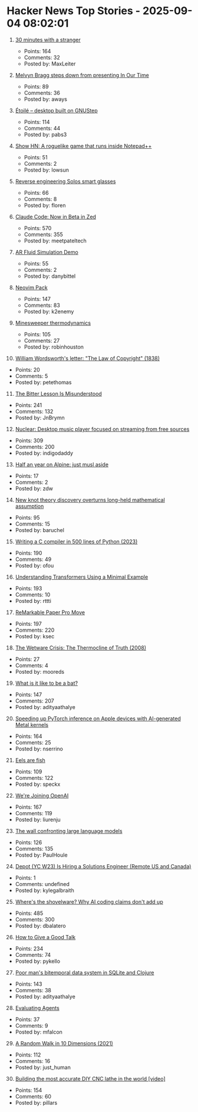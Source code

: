 # Hacker News Top Stories - 2025-09-04 08:02:01

1. [30 minutes with a stranger](https://pudding.cool/2025/06/hello-stranger/)
   - Points: 164
   - Comments: 32
   - Posted by: MaxLeiter

2. [Melvyn Bragg steps down from presenting In Our Time](https://www.bbc.co.uk/mediacentre/2025/melvyn-bragg-decides-to-step-down-from-presenting-in-our-time/)
   - Points: 89
   - Comments: 36
   - Posted by: aways

3. [Étoilé – desktop built on GNUStep](http://etoileos.com/)
   - Points: 114
   - Comments: 44
   - Posted by: pabs3

4. [Show HN: A roguelike game that runs inside Notepad++](https://github.com/thelowsunoverthemoon/NeuroPriest)
   - Points: 51
   - Comments: 2
   - Posted by: lowsun

5. [Reverse engineering Solos smart glasses](https://jfloren.net/b/2025/8/28/0)
   - Points: 66
   - Comments: 8
   - Posted by: floren

6. [Claude Code: Now in Beta in Zed](https://zed.dev/blog/claude-code-via-acp)
   - Points: 570
   - Comments: 355
   - Posted by: meetpateltech

7. [AR Fluid Simulation Demo](https://danybittel.ch/fluid)
   - Points: 55
   - Comments: 2
   - Posted by: danybittel

8. [Neovim Pack](https://neovim.io/doc/user/pack.html#vim.pack)
   - Points: 147
   - Comments: 83
   - Posted by: k2enemy

9. [Minesweeper thermodynamics](https://oscarcunningham.com/792/minesweeper-thermodynamics/)
   - Points: 105
   - Comments: 27
   - Posted by: robinhouston

10. [William Wordsworth's letter: "The Law of Copyright" (1838)](https://gutenberg.org/cache/epub/76806/pg76806-images.html)
   - Points: 20
   - Comments: 5
   - Posted by: petethomas

11. [The Bitter Lesson Is Misunderstood](https://obviouslywrong.substack.com/p/the-bitter-lesson-is-misunderstood)
   - Points: 241
   - Comments: 132
   - Posted by: JnBrymn

12. [Nuclear: Desktop music player focused on streaming from free sources](https://github.com/nukeop/nuclear)
   - Points: 309
   - Comments: 200
   - Posted by: indigodaddy

13. [Half an year on Alpine: just musl aside](https://blog.jutty.dev/posts/half-an-year-on-alpine/)
   - Points: 17
   - Comments: 2
   - Posted by: zdw

14. [New knot theory discovery overturns long-held mathematical assumption](https://www.scientificamerican.com/article/new-knot-theory-discovery-overturns-long-held-mathematical-assumption/)
   - Points: 95
   - Comments: 15
   - Posted by: baruchel

15. [Writing a C compiler in 500 lines of Python (2023)](https://vgel.me/posts/c500/)
   - Points: 190
   - Comments: 49
   - Posted by: ofou

16. [Understanding Transformers Using a Minimal Example](https://rti.github.io/gptvis/)
   - Points: 193
   - Comments: 10
   - Posted by: rttti

17. [ReMarkable Paper Pro Move](https://remarkable.com/products/remarkable-paper/pro-move)
   - Points: 197
   - Comments: 220
   - Posted by: ksec

18. [The Wetware Crisis: The Thermocline of Truth (2008)](https://brucefwebster.com/2008/04/15/the-wetware-crisis-the-themocline-of-truth/)
   - Points: 27
   - Comments: 4
   - Posted by: mooreds

19. [What is it like to be a bat?](https://en.wikipedia.org/wiki/What_Is_It_Like_to_Be_a_Bat%3F)
   - Points: 147
   - Comments: 207
   - Posted by: adityaathalye

20. [Speeding up PyTorch inference on Apple devices with AI-generated Metal kernels](https://gimletlabs.ai/blog/ai-generated-metal-kernels)
   - Points: 164
   - Comments: 25
   - Posted by: nserrino

21. [Eels are fish](https://eocampaign1.com/web-version?p=495827fa-8295-11f0-8687-8f5da38390bd&pt=campaign&t=1756227062&s=033ffe0494c7a7084332eb6e164c4feeeb6b4612e0de0df1aa1bf5fd59ce2d08)
   - Points: 109
   - Comments: 122
   - Posted by: speckx

22. [We're Joining OpenAI](https://www.alexcodes.app/blog/alex-team-joins-openai)
   - Points: 167
   - Comments: 119
   - Posted by: liurenju

23. [The wall confronting large language models](https://arxiv.org/abs/2507.19703)
   - Points: 126
   - Comments: 135
   - Posted by: PaulHoule

24. [Depot (YC W23) Is Hiring a Solutions Engineer (Remote US and Canada)](https://www.ycombinator.com/companies/depot/jobs/U54HGtn-solutions-engineer)
   - Points: 1
   - Comments: undefined
   - Posted by: kylegalbraith

25. [Where's the shovelware? Why AI coding claims don't add up](https://mikelovesrobots.substack.com/p/wheres-the-shovelware-why-ai-coding)
   - Points: 485
   - Comments: 300
   - Posted by: dbalatero

26. [How to Give a Good Talk](https://blog.sigplan.org/2025/03/31/how-to-give-a-good-talk/)
   - Points: 234
   - Comments: 74
   - Posted by: pykello

27. [Poor man's bitemporal data system in SQLite and Clojure](https://www.evalapply.org/posts/poor-mans-time-oriented-data-system/index.html)
   - Points: 143
   - Comments: 38
   - Posted by: adityaathalye

28. [Evaluating Agents](https://aunhumano.com/index.php/2025/09/03/on-evaluating-agents/)
   - Points: 37
   - Comments: 9
   - Posted by: mfalcon

29. [A Random Walk in 10 Dimensions (2021)](https://galileo-unbound.blog/2021/06/28/a-random-walk-in-10-dimensions/)
   - Points: 112
   - Comments: 16
   - Posted by: just_human

30. [Building the most accurate DIY CNC lathe in the world [video]](https://www.youtube.com/watch?v=vEr2CJruwEM)
   - Points: 154
   - Comments: 60
   - Posted by: pillars

